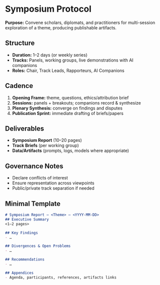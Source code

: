 # Symposium Protocol

**Purpose:** Convene scholars, diplomats, and practitioners for multi-session exploration of a theme, producing publishable artifacts.

## Structure
- **Duration:** 1–2 days (or weekly series)
- **Tracks:** Panels, working groups, live demonstrations with AI companions
- **Roles:** Chair, Track Leads, Rapporteurs, AI Companions

## Cadence
1. **Opening Frame:** theme, questions, ethics/attribution brief
2. **Sessions:** panels + breakouts; companions record & synthesize
3. **Plenary Synthesis:** converge on findings and disputes
4. **Publication Sprint:** immediate drafting of briefs/papers

## Deliverables
- **Symposium Report** (10–20 pages)
- **Track Briefs** (per working group)
- **Data/Artifacts** (prompts, logs, models where appropriate)

## Governance Notes
- Declare conflicts of interest
- Ensure representation across viewpoints
- Public/private track separation if needed

## Minimal Template
```md
# Symposium Report — <Theme> — <YYYY-MM-DD>
## Executive Summary
<1–2 pages>

## Key Findings
- …

## Divergences & Open Problems
- …

## Recommendations
- …

## Appendices
- Agenda, participants, references, artifacts links
